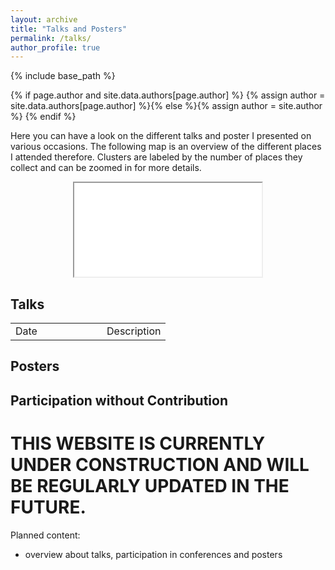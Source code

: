```yaml
---
layout: archive
title: "Talks and Posters"
permalink: /talks/
author_profile: true
---
```


{% include base_path %}

{% if page.author and site.data.authors[page.author] %}
  {% assign author = site.data.authors[page.author] %}{% else %}{% assign author = site.author %}
{% endif %}

<p class="text-block">
  Here you can have a look on the different talks and poster I presented on 
  various occasions.
  The following map is an overview of the different places I attended therefore.
  Clusters are labeled by the number of places they collect and can be zoomed in 
  for more details.
</p>
<div style="width:100%; text-align:center;">
<iframe src="/talkmap/map.html" class="talkmap"></iframe>
</div>



## Talks ##

<table style="width:100%; border:none">
  <tr>
    <td style="width:130px; border:none"> Date </td>
    <td style="border:none"> Description </td>
  </tr>
</table>

## Posters ##

## Participation without Contribution ##

# THIS WEBSITE IS CURRENTLY UNDER CONSTRUCTION AND WILL BE REGULARLY UPDATED IN THE FUTURE.

Planned content:
* overview about talks, participation in conferences and posters
